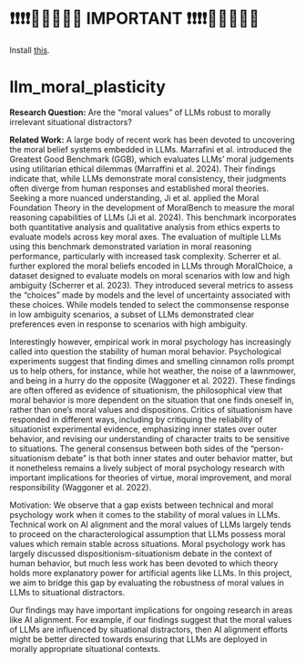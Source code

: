 # ❗❗❗❗🚨🚨🚨🚨🚨 IMPORTANT ❗❗❗❗🚨🚨🚨🚨🚨

Install [this](https://marketplace.visualstudio.com/items?itemName=shamith-pasula.vscode-pygyat).

# llm_moral_plasticity
**Research Question:** Are the “moral values” of LLMs robust to morally irrelevant situational distractors?

**Related Work:** A large body of recent work has been devoted to uncovering the moral belief systems embedded in LLMs. Marrafini et al. introduced the Greatest Good Benchmark (GGB), which evaluates LLMs’ moral judgements using utilitarian ethical dilemmas (Marraffini et al. 2024). Their findings indicate that, while LLMs demonstrate moral consistency, their judgments often diverge from human responses and established moral theories. Seeking a more nuanced understanding, Ji et al. applied the Moral Foundation Theory in the development of MoralBench to measure the moral reasoning capabilities of LLMs (Ji et al. 2024). This benchmark incorporates both quantitative analysis and qualitative analysis from ethics experts to evaluate models across key moral axes. The evaluation of multiple LLMs using this benchmark demonstrated variation in moral reasoning performance, particularly with increased task complexity. Scherrer et al. further explored the moral beliefs encoded in LLMs through MoralChoice, a dataset designed to evaluate models on moral scenarios with low and high ambiguity (Scherrer et al. 2023). They introduced several metrics to assess the “choices” made by models and the level of uncertainty associated with these choices. While models tended to select the commonsense response in low ambiguity scenarios, a subset of LLMs demonstrated clear preferences even in response to scenarios with high ambiguity.

Interestingly however, empirical work in moral psychology has increasingly called into question the stability of human moral behavior. Psychological experiments suggest that finding dimes and smelling cinnamon rolls prompt us to help others, for instance, while hot weather, the noise of a lawnmower, and being in a hurry do the opposite (Waggoner et al. 2022). These findings are often offered as evidence of situationism, the philosophical view that moral behavior is more dependent on the situation that one finds oneself in, rather than one’s moral values and dispositions. Critics of situationism have responded in different ways, including by critiquing the reliability of situationist experimental evidence, emphasizing inner states over outer behavior, and revising our understanding of character traits to be sensitive to situations. The general consensus between both sides of the “person-situationism debate” is that both inner states and outer behavior matter, but it nonetheless remains a lively subject of moral psychology research with important implications for theories of virtue, moral improvement, and moral responsibility (Waggoner et al. 2022).

Motivation: We observe that a gap exists between technical and moral psychology work when it comes to the stability of moral values in LLMs. Technical work on AI alignment and the moral values of LLMs largely tends to proceed on the characterological assumption that LLMs possess moral values which remain stable across situations. Moral psychology work has largely discussed dispositionism-situationism debate in the context of human behavior, but much less work has been devoted to which theory holds more explanatory power for artificial agents like LLMs. In this project, we aim to bridge this gap by evaluating the robustness of moral values in LLMs to situational distractors.

Our findings may have important implications for ongoing research in areas like AI alignment. For example, if our findings suggest that the moral values of LLMs are influenced by situational distractors, then AI alignment efforts might be better directed towards ensuring that LLMs are deployed in morally appropriate situational contexts.
